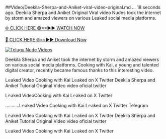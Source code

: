 ##Video/Deekila-Sherpa-and-Aniket-viral-video-original.md ...
18 seconds ago. Deekila Sherpa and Aniket Original Viral video Nudes took the internet by storm and amazed viewers on various Leaked social media platforms.

[🌐 CLICK HERE 🟢==►► WATCH NOW](https://viralvideo2k25.blogspot.com/2025/02/xxx-videos-viral-git-hub.html)

[🔴 CLICK HERE 🌐==►► Download Now](https://viralvideo2k25.blogspot.com/2025/02/xxx-videos-viral-git-hub.html)

[![Telugu Nude Videos](https://i.imgur.com/dJHk4Zq.gif)](https://viralvideo2k25.blogspot.com/2025/02/xxx-videos-viral-git-hub.html)


Deekila Sherpa and Aniket took the internet by storm and amazed viewers on various social media platforms. Cooking with Kai, a young and talented digital creator, recently became famous thanks to this interesting video.

L𝚎aked Video Cooking with Kai L𝚎aked on X Twitter
Deekila Sherpa and Aniket Tutorial Original Video video oficial twitter

L𝚎aked VideoCooking with Kai L𝚎aked on X Twitter

...........L𝚎aked Video Cooking with Kai L𝚎aked on X Twitter Telegram

L𝚎aked Video Cooking with Kai L𝚎aked on X Twitter
Deekila Sherpa and Aniket Tutorial Original Video video oficial twitter

L𝚎aked Video Cooking with Kai L𝚎aked on X Twitter